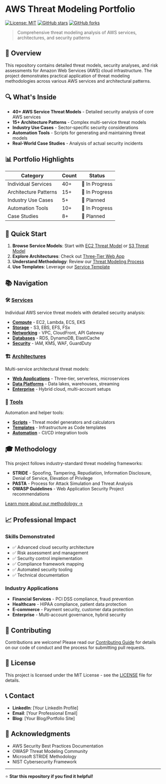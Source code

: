 # AWS Threat Modeling Portfolio

[![License: MIT](https://img.shields.io/badge/License-MIT-yellow.svg)](https://opensource.org/licenses/MIT)
[![GitHub stars](https://img.shields.io/github/stars/YOUR_USERNAME/aws-threat-modeling-portfolio.svg)](https://github.com/saravana0x00/aws-threat-modeling-portfolio/stargazers)
[![GitHub forks](https://img.shields.io/github/forks/YOUR_USERNAME/aws-threat-modeling-portfolio.svg)](https://github.com/saravana0x00/aws-threat-modeling-portfolio/network)

> Comprehensive threat modeling analysis of AWS services, architectures, and security patterns

## 🎯 Overview

This repository contains detailed threat models, security analyses, and risk assessments for Amazon Web Services (AWS) cloud infrastructure. The project demonstrates practical application of threat modeling methodologies across various AWS services and architectural patterns.

## 🔍 What's Inside

- **40+ AWS Service Threat Models** - Detailed security analysis of core AWS services
- **15+ Architecture Patterns** - Complex multi-service threat models
- **Industry Use Cases** - Sector-specific security considerations
- **Automation Tools** - Scripts for generating and maintaining threat models
- **Real-World Case Studies** - Analysis of actual security incidents

## 📊 Portfolio Highlights

| Category | Count | Status |
|----------|--------|--------|
| Individual Services | 40+ | 🔄 In Progress |
| Architecture Patterns | 15+ | 🔄 In Progress |
| Industry Use Cases | 5+ | 📅 Planned |
| Automation Tools | 10+ | 🔄 In Progress |
| Case Studies | 8+ | 📅 Planned |

## 🚀 Quick Start

1. **Browse Service Models**: Start with [EC2 Threat Model](services/compute/ec2/) or [S3 Threat Model](services/storage/s3/)
2. **Explore Architectures**: Check out [Three-Tier Web App](architectures/web-applications/three-tier-webapp/)
3. **Understand Methodology**: Review our [Threat Modeling Process](methodology/processes/threat-identification-process.md)
4. **Use Templates**: Leverage our [Service Template](methodology/templates/service-threat-model-template.md)

## 📚 Navigation

### 🛠️ [Services](services/)
Individual AWS service threat models with detailed security analysis:
- [**Compute**](services/compute/) - EC2, Lambda, ECS, EKS
- [**Storage**](services/storage/) - S3, EBS, EFS, FSx
- [**Networking**](services/networking/) - VPC, CloudFront, API Gateway
- [**Databases**](services/databases/) - RDS, DynamoDB, ElastiCache
- [**Security**](services/security/) - IAM, KMS, WAF, GuardDuty

### 🏗️ [Architectures](architectures/)
Multi-service architectural threat models:
- [**Web Applications**](architectures/web-applications/) - Three-tier, serverless, microservices
- [**Data Platforms**](architectures/data-platforms/) - Data lakes, warehouses, streaming
- [**Enterprise**](architectures/enterprise/) - Hybrid cloud, multi-account setups

### 🔧 [Tools](tools/)
Automation and helper tools:
- [**Scripts**](tools/scripts/) - Threat model generators and calculators
- [**Templates**](tools/templates/) - Infrastructure as Code templates
- [**Automation**](tools/automation/) - CI/CD integration tools

## 🎓 Methodology

This project follows industry-standard threat modeling frameworks:

- **STRIDE** - Spoofing, Tampering, Repudiation, Information Disclosure, Denial of Service, Elevation of Privilege
- **PASTA** - Process for Attack Simulation and Threat Analysis
- **OWASP Guidelines** - Web Application Security Project recommendations

[Learn more about our methodology →](methodology/README.md)

## 📈 Professional Impact

### Skills Demonstrated
- ✅ Advanced cloud security architecture
- ✅ Risk assessment and management
- ✅ Security control implementation
- ✅ Compliance framework mapping
- ✅ Automated security tooling
- ✅ Technical documentation

### Industry Applications
- **Financial Services** - PCI DSS compliance, fraud prevention
- **Healthcare** - HIPAA compliance, patient data protection
- **E-commerce** - Payment security, customer data protection
- **Enterprise** - Multi-account governance, hybrid security

## 🤝 Contributing

Contributions are welcome! Please read our [Contributing Guide](CONTRIBUTING.md) for details on our code of conduct and the process for submitting pull requests.

## 📄 License

This project is licensed under the MIT License - see the [LICENSE](LICENSE) file for details.

## 📞 Contact

- **LinkedIn**: [Your LinkedIn Profile]
- **Email**: [Your Professional Email]
- **Blog**: [Your Blog/Portfolio Site]

## 🌟 Acknowledgments

- AWS Security Best Practices Documentation
- OWASP Threat Modeling Community
- Microsoft STRIDE Methodology
- NIST Cybersecurity Framework

---

⭐ **Star this repository if you find it helpful!**

